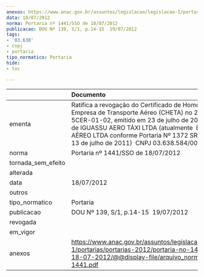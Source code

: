 ```yaml
---
anexos: https://www.anac.gov.br/assuntos/legislacao/legislacao-1/portarias/portarias-2012/portaria-no-1441-sso-de-18-07-2012/@@display-file/arquivo_norma/PA2012-1441.pdf
data: 18/07/2012
norma: Portaria nº 1441/SSO de 18/07/2012
publicacao: DOU Nº 139, S/1, p.14-15  19/07/2012
tags:
- '03.638'
- cnpj
- portaria
tipo_normatico: Portaria
hide: 
- toc 
 
---
```


|                    | Documento                                                                                                                                                                                                                                                                                                 |
|:-------------------|:----------------------------------------------------------------------------------------------------------------------------------------------------------------------------------------------------------------------------------------------------------------------------------------------------------|
| ementa             | Ratifica a revogação do Certificado de Homologação de Empresa de Transporte Aéreo (CHETA) no 2003-15-5CER-01-02, emitido em 23 de julho de 2008, em favor de IGUASSU AERO TÁXI LTDA (atualmente  BAP TAXI AÉREO LTDA conforme Portaria Nº 1372 SRE/ANAC de 13 de julho de 2011)  CNPJ 03.638.584/0001-13. |
| norma              | Portaria nº 1441/SSO de 18/07/2012                                                                                                                                                                                                                                                                        |
| tornada_sem_efeito |                                                                                                                                                                                                                                                                                                           |
| alterada           |                                                                                                                                                                                                                                                                                                           |
| data               | 18/07/2012                                                                                                                                                                                                                                                                                                |
| outros             |                                                                                                                                                                                                                                                                                                           |
| tipo_normatico     | Portaria                                                                                                                                                                                                                                                                                                  |
| publicacao         | DOU Nº 139, S/1, p.14-15  19/07/2012                                                                                                                                                                                                                                                                      |
| revogada           |                                                                                                                                                                                                                                                                                                           |
| em_vigor           |                                                                                                                                                                                                                                                                                                           |
| anexos             | https://www.anac.gov.br/assuntos/legislacao/legislacao-1/portarias/portarias-2012/portaria-no-1441-sso-de-18-07-2012/@@display-file/arquivo_norma/PA2012-1441.pdf                                                                                                                                         |